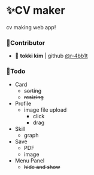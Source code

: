 # ✨CV maker

cv making web app!

### 👥Contributor

- 🐰 **tokki kim** | github [@r-4bb1t](https://github.com/r-4bb1t)

### 📝Todo

- Card
  - ~~sorting~~
  - ~~resizing~~
- Profile
  - image file upload
    - click
    - drag
- Skill
  - graph
- Save
  - PDF
  - image
- Menu Panel
  - ~~hide and show~~

